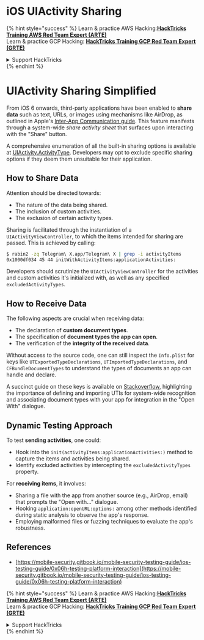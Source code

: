 # iOS UIActivity Sharing

{% hint style="success" %}
Learn & practice AWS Hacking:<img src="/.gitbook/assets/arte.png" alt="" data-size="line">[**HackTricks Training AWS Red Team Expert (ARTE)**](https://training.hacktricks.xyz/courses/arte)<img src="/.gitbook/assets/arte.png" alt="" data-size="line">\
Learn & practice GCP Hacking: <img src="/.gitbook/assets/grte.png" alt="" data-size="line">[**HackTricks Training GCP Red Team Expert (GRTE)**<img src="/.gitbook/assets/grte.png" alt="" data-size="line">](https://training.hacktricks.xyz/courses/grte)

<details>

<summary>Support HackTricks</summary>

* Check the [**subscription plans**](https://github.com/sponsors/carlospolop)!
* **Join the** 💬 [**Discord group**](https://discord.gg/hRep4RUj7f) or the [**telegram group**](https://t.me/peass) or **follow** us on **Twitter** 🐦 [**@hacktricks\_live**](https://twitter.com/hacktricks\_live)**.**
* **Share hacking tricks by submitting PRs to the** [**HackTricks**](https://github.com/carlospolop/hacktricks) and [**HackTricks Cloud**](https://github.com/carlospolop/hacktricks-cloud) github repos.

</details>
{% endhint %}

# UIActivity Sharing Simplified

From iOS 6 onwards, third-party applications have been enabled to **share data** such as text, URLs, or images using mechanisms like AirDrop, as outlined in Apple's [Inter-App Communication guide](https://developer.apple.com/library/archive/documentation/iPhone/Conceptual/iPhoneOSProgrammingGuide/Inter-AppCommunication/Inter-AppCommunication.html#//apple_ref/doc/uid/TP40007072-CH6-SW3). This feature manifests through a system-wide _share activity sheet_ that surfaces upon interacting with the "Share" button.

A comprehensive enumeration of all the built-in sharing options is available at [UIActivity.ActivityType](https://developer.apple.com/documentation/uikit/uiactivity/activitytype). Developers may opt to exclude specific sharing options if they deem them unsuitable for their application.

## **How to Share Data**

Attention should be directed towards:

- The nature of the data being shared.
- The inclusion of custom activities.
- The exclusion of certain activity types.

Sharing is facilitated through the instantiation of a `UIActivityViewController`, to which the items intended for sharing are passed. This is achieved by calling:

```bash
$ rabin2 -zq Telegram\ X.app/Telegram\ X | grep -i activityItems
0x1000df034 45 44 initWithActivityItems:applicationActivities:
```

Developers should scrutinize the `UIActivityViewController` for the activities and custom activities it's initialized with, as well as any specified `excludedActivityTypes`.

## **How to Receive Data**

The following aspects are crucial when receiving data:

- The declaration of **custom document types**.
- The specification of **document types the app can open**.
- The verification of the **integrity of the received data**.

Without access to the source code, one can still inspect the `Info.plist` for keys like `UTExportedTypeDeclarations`, `UTImportedTypeDeclarations`, and `CFBundleDocumentTypes` to understand the types of documents an app can handle and declare.

A succinct guide on these keys is available on [Stackoverflow](https://stackoverflow.com/questions/21937978/what-are-utimportedtypedeclarations-and-utexportedtypedeclarations-used-for-on-i), highlighting the importance of defining and importing UTIs for system-wide recognition and associating document types with your app for integration in the "Open With" dialogue.

## Dynamic Testing Approach

To test **sending activities**, one could:

- Hook into the `init(activityItems:applicationActivities:)` method to capture the items and activities being shared.
- Identify excluded activities by intercepting the `excludedActivityTypes` property.

For **receiving items**, it involves:

- Sharing a file with the app from another source (e.g., AirDrop, email) that prompts the "Open with..." dialogue.
- Hooking `application:openURL:options:` among other methods identified during static analysis to observe the app's response.
- Employing malformed files or fuzzing techniques to evaluate the app's robustness.

## References
* [https://mobile-security.gitbook.io/mobile-security-testing-guide/ios-testing-guide/0x06h-testing-platform-interaction](https://mobile-security.gitbook.io/mobile-security-testing-guide/ios-testing-guide/0x06h-testing-platform-interaction)

{% hint style="success" %}
Learn & practice AWS Hacking:<img src="/.gitbook/assets/arte.png" alt="" data-size="line">[**HackTricks Training AWS Red Team Expert (ARTE)**](https://training.hacktricks.xyz/courses/arte)<img src="/.gitbook/assets/arte.png" alt="" data-size="line">\
Learn & practice GCP Hacking: <img src="/.gitbook/assets/grte.png" alt="" data-size="line">[**HackTricks Training GCP Red Team Expert (GRTE)**<img src="/.gitbook/assets/grte.png" alt="" data-size="line">](https://training.hacktricks.xyz/courses/grte)

<details>

<summary>Support HackTricks</summary>

* Check the [**subscription plans**](https://github.com/sponsors/carlospolop)!
* **Join the** 💬 [**Discord group**](https://discord.gg/hRep4RUj7f) or the [**telegram group**](https://t.me/peass) or **follow** us on **Twitter** 🐦 [**@hacktricks\_live**](https://twitter.com/hacktricks\_live)**.**
* **Share hacking tricks by submitting PRs to the** [**HackTricks**](https://github.com/carlospolop/hacktricks) and [**HackTricks Cloud**](https://github.com/carlospolop/hacktricks-cloud) github repos.

</details>
{% endhint %}



